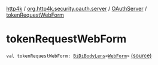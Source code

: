 [http4k](../../index.md) / [org.http4k.security.oauth.server](../index.md) / [OAuthServer](index.md) / [tokenRequestWebForm](./token-request-web-form.md)

# tokenRequestWebForm

`val tokenRequestWebForm: `[`BiDiBodyLens`](../../org.http4k.lens/-bi-di-body-lens/index.md)`<`[`WebForm`](../../org.http4k.lens/-web-form/index.md)`>` [(source)](https://github.com/http4k/http4k/blob/master/http4k-security-oauth/src/main/kotlin/org/http4k/security/oauth/server/OAuthServer.kt#L98)